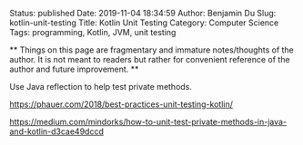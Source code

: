 Status: published
Date: 2019-11-04 18:34:59
Author: Benjamin Du
Slug: kotlin-unit-testing
Title: Kotlin Unit Testing
Category: Computer Science
Tags: programming, Kotlin, JVM, unit testing

**
Things on this page are fragmentary and immature notes/thoughts of the author.
It is not meant to readers but rather for convenient reference of the author and future improvement.
**

Use Java reflection to help test private methods.

https://phauer.com/2018/best-practices-unit-testing-kotlin/

https://medium.com/mindorks/how-to-unit-test-private-methods-in-java-and-kotlin-d3cae49dccd
